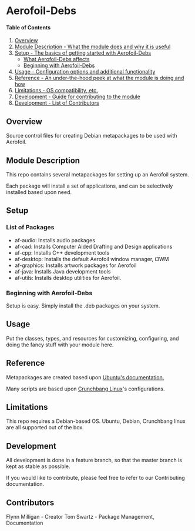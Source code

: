 # Aerofoil-Debs

#### Table of Contents

1. [Overview](#overview)
2. [Module Description - What the module does and why it is useful](#module-description)
3. [Setup - The basics of getting started with Aerofoil-Debs](#setup)
    * [What Aerofoil-Debs affects](#list-of-packages)
    * [Beginning with Aerofoil-Debs](#beginning-with-aerofoil-Debs)
4. [Usage - Configuration options and additional functionality](#usage)
5. [Reference - An under-the-hood peek at what the module is doing and how](#reference)
6. [Limitations - OS compatibility, etc.](#limitations)
7. [Development - Guide for contributing to the module](#development)
8. [Development - List of Contributors](#contributors)

## Overview

Source control files for creating Debian metapackages to be used with Aerofoil.

## Module Description

This repo contains several metapackages for setting up an Aerofoil system.

Each package will install a set of applications, and can be selectively
installed based upon need.

## Setup

### List of Packages

* af-audio: Installs audio packages
* af-cad: Installs Computer Aided Drafting and Design applications
* af-cpp: Installs C++ development tools
* af-desktop: Installs the default Aerofoil window manager, i3WM
* af-graphics: Installs artwork packages for Aerofoil
* af-java: Installs Java development tools
* af-utils: Installs desktop utilities for Aerofoil.

### Beginning with Aerofoil-Debs

Setup is easy. Simply install the .deb packages on your system.

## Usage

Put the classes, types, and resources for customizing, configuring, and doing
the fancy stuff with your module here.

## Reference
Metapackages are created based upon [Ubuntu's
documentation.](https://help.ubuntu.com/community/MetaPackages)

Many scripts are based upon [Crunchbang Linux](http://crunchbang.org/)'s
configurations.

## Limitations

This repo requires a Debian-based OS.
Ubuntu, Debian, Crunchbang linux are all supported out of the box.

## Development

All development is done in a feature branch, so that the master branch is kept
as stable as possible.

If you would like to contribute, please feel free to refer to our Contributing
documentation.

## Contributors

Flynn Milligan - Creator
Tom Swartz - Package Management, Documentation

